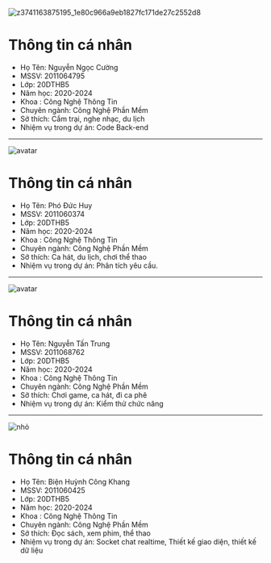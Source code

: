 ![z3741163875195_1e80c966a9eb1827fc171de27c2552d8](https://github.com/nguyenngoccuong16122002/HKCShop/assets/80567562/6d9a3983-bb74-4c05-9cc2-f69b78a50004)
# Thông tin cá nhân
* Họ Tên: Nguyễn Ngọc Cường
* MSSV: 2011064795
* Lớp: 20DTHB5
* Năm học: 2020-2024
* Khoa : Công Nghệ Thông Tin
* Chuyên ngành: Công Nghệ Phần Mềm
* Sở thích: Cắm trại, nghe nhạc, du lịch
* Nhiệm vụ trong dự án: Code Back-end
---------------------------------------------------------------------------
![avatar](https://github.com/nguyenngoccuong16122002/HKCShop/assets/127472090/e833cff2-d5f9-48ac-ab29-e6c0427bbadc)
# Thông tin cá nhân
* Họ Tên: Phó Đức Huy
* MSSV: 2011060374
* Lớp: 20DTHB5
* Năm học: 2020-2024
* Khoa : Công Nghệ Thông Tin
* Chuyên ngành: Công Nghệ Phần Mềm
* Sở thích: Ca hát, du lịch, chơi thể thao
* Nhiệm vụ trong dự án: Phân tích yêu cầu.
---------------------------------------------------------------------------
![avatar](https://github.com/nguyenngoccuong16122002/HKCShop/assets/115651324/a81d99e6-224c-4d66-90c0-78077b6645d4)

# Thông tin cá nhân
* Họ Tên: Nguyễn Tấn Trung
* MSSV: 2011068762
* Lớp: 20DTHB5
* Năm học: 2020-2024
* Khoa : Công Nghệ Thông Tin
* Chuyên ngành: Công Nghệ Phần Mềm
* Sở thích: Chơi game, ca hát, đi ca phê
* Nhiệm vụ trong dự án: Kiểm thử chức năng
---------------------------------------------------------------------------
![nhỏ](https://github.com/nguyenngoccuong16122002/HKCShop/assets/127472336/62372352-9559-4878-a672-739fec1cb631)
# Thông tin cá nhân
* Họ Tên: Biện Huỳnh Công Khang
* MSSV: 2011060425
* Lớp: 20DTHB5
* Năm học: 2020-2024
* Khoa : Công Nghệ Thông Tin
* Chuyên ngành: Công Nghệ Phần Mềm
* Sở thích: Đọc sách, xem phim, thể thao
* Nhiệm vụ trong dự án: Socket chat realtime, Thiết kế giao diện, thiết kế dữ liệu
